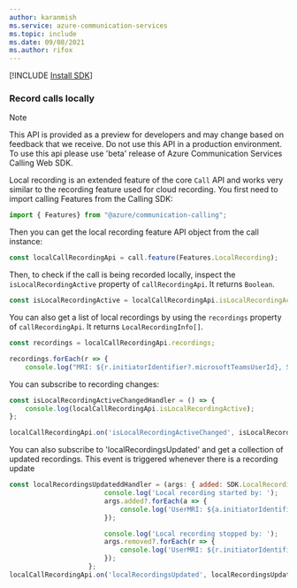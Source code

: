 ```yaml
---
author: karanmish
ms.service: azure-communication-services
ms.topic: include
ms.date: 09/08/2021
ms.author: rifox
---
```

[!INCLUDE [Install SDK](../install-sdk/install-sdk-web.md)]

### Record calls locally
> [!NOTE]
> This API is provided as a preview for developers and may change based on feedback that we receive. Do not use this API in a production environment. To use this api please use 'beta' release of Azure Communication Services Calling Web SDK.

Local recording is an extended feature of the core `Call` API and works very similar to the recording feature used for cloud recording. You first need to import calling Features from the Calling SDK:

```js
import { Features} from "@azure/communication-calling";
```

Then you can get the local recording feature API object from the call instance:

```js
const localCallRecordingApi = call.feature(Features.LocalRecording);
```

Then, to check if the call is being recorded locally, inspect the `isLocalRecordingActive` property of `callRecordingApi`. It returns `Boolean`.

```js
const isLocalRecordingActive = localCallRecordingApi.isLocalRecordingActive;
```

You can also get a list of local recordings by using the `recordings` property of `callRecordingApi`. It returns `LocalRecordingInfo[]`.

```js
const recordings = localCallRecordingApi.recordings;

recordings.forEach(r => {
    console.log("MRI: ${r.initiatorIdentifier?.microsoftTeamsUserId}, State: ${r.state});
```

You can subscribe to recording changes:

```js
const isLocalRecordingActiveChangedHandler = () => {
    console.log(localCallRecordingApi.isLocalRecordingActive);
};    

localCallRecordingApi.on('isLocalRecordingActiveChanged', isLocalRecordingActiveChangedHandler);
```

You can also subscribe to 'localRecordingsUpdated' and get a collection of updated recordings. This event is triggered whenever there is a recording update

```js
const localRecordingsUpdateddHandler = (args: { added: SDK.LocalRecordingInfo[], removed: SDK.LocalRecordingInfo[]}) => {
                        console.log('Local recording started by: ');
                        args.added?.forEach(a => {
                            console.log('UserMRI: ${a.initiatorIdentifier?.microsoftTeamsUserId});
                        });

                        console.log('Local recording stopped by: ');
                        args.removed?.forEach(r => {
                            console.log('UserMRI: ${r.initiatorIdentifier?.microsoftTeamsUserId});
                        });
                    };
localCallRecordingApi.on('localRecordingsUpdated', localRecordingsUpdateddHandler);
```
